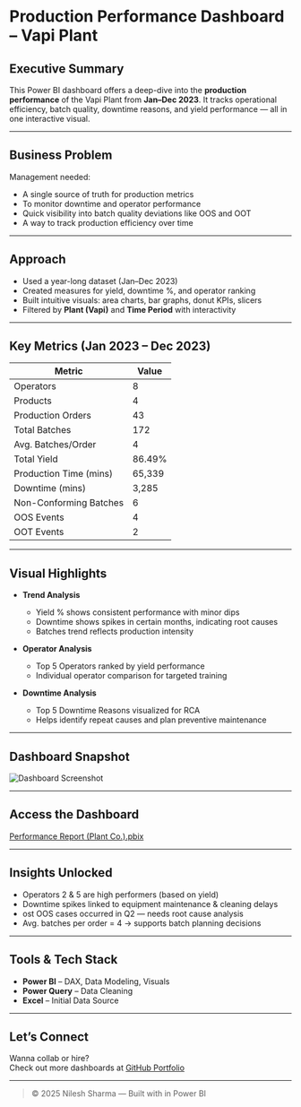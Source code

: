 # Production Performance Dashboard – Vapi Plant

## Executive Summary
This Power BI dashboard offers a deep-dive into the **production performance** of the Vapi Plant from **Jan–Dec 2023**. It tracks operational efficiency, batch quality, downtime reasons, and yield performance — all in one interactive visual.

---

## Business Problem
Management needed:
- A single source of truth for production metrics
- To monitor downtime and operator performance
- Quick visibility into batch quality deviations like OOS and OOT
- A way to track production efficiency over time

---

## Approach
- Used a year-long dataset (Jan–Dec 2023)
- Created measures for yield, downtime %, and operator ranking
- Built intuitive visuals: area charts, bar graphs, donut KPIs, slicers
- Filtered by **Plant (Vapi)** and **Time Period** with interactivity

---

## Key Metrics (Jan 2023 – Dec 2023)

| Metric                     | Value         |
|---------------------------|---------------|
| Operators              | 8             |
| Products                | 4             |
| Production Orders       | 43            |
| Total Batches           | 172           |
| Avg. Batches/Order      | 4             |
| Total Yield             | 86.49%        |
| Production Time (mins)  | 65,339        |
| Downtime (mins)         | 3,285         |
| Non-Conforming Batches  | 6             |
| OOS Events              | 4             |
| OOT Events              | 2             |

---

## Visual Highlights

- **Trend Analysis**
  - Yield % shows consistent performance with minor dips
  - Downtime shows spikes in certain months, indicating root causes
  - Batches trend reflects production intensity

- **Operator Analysis**
  - Top 5 Operators ranked by yield performance
  - Individual operator comparison for targeted training

- **Downtime Analysis**
  - Top 5 Downtime Reasons visualized for RCA
  - Helps identify repeat causes and plan preventive maintenance

---

## Dashboard Snapshot

![Dashboard Screenshot](dashboard_preview.png)

---

## Access the Dashboard

[Performance Report (Plant Co.).pbix](Performance%20Report%20(Plant%20Co.).pbix)

---

## Insights Unlocked

- Operators 2 & 5 are high performers (based on yield)
- Downtime spikes linked to equipment maintenance & cleaning delays
- ost OOS cases occurred in Q2 — needs root cause analysis
- Avg. batches per order = 4 → supports batch planning decisions

---

## Tools & Tech Stack
- **Power BI** – DAX, Data Modeling, Visuals
- **Power Query** – Data Cleaning
- **Excel** – Initial Data Source

---

## Let’s Connect

Wanna collab or hire?  
Check out more dashboards at [GitHub Portfolio](https://github.com/nileshsharma-dp)

---

> © 2025 Nilesh Sharma — Built with in Power BI
